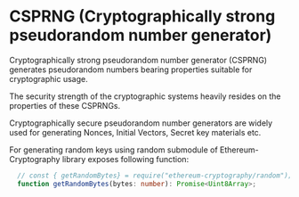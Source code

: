 # CSPRNG (Cryptographically strong pseudorandom number generator)

Cryptographically strong pseudorandom number generator (CSPRNG) generates pseudorandom numbers bearing  properties suitable for cryptographic usage. 

The security strength of the cryptographic systems heavily resides on the properties of these CSPRNGs.  

Cryptographically secure pseudorandom number generators are widely used for generating Nonces, Initial Vectors, Secret key materials etc. 

For generating random keys using random submodule of  Ethereum-Cryptography library  exposes following function:

```ts
  // const { getRandomBytes} = require("ethereum-cryptography/random");
  function getRandomBytes(bytes: number): Promise<Uint8Array>;
```
